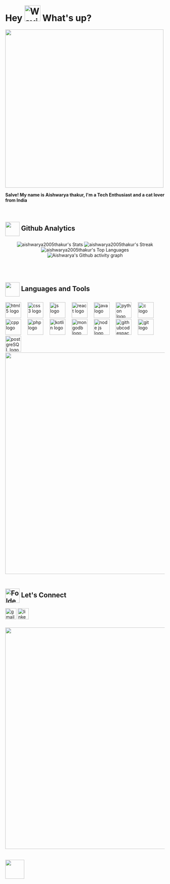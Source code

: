

<h1 align="left">Hey <img src="https://raw.githubusercontent.com/Tarikul-Islam-Anik/Animated-Fluent-Emojis/master/Emojis/Hand%20gestures/Waving%20Hand%20Medium-Light%20Skin%20Tone.png" alt="Waving Hand Medium-Light Skin Tone" width="50" height="50" /> What's up? </h1>
<img src="https://user-images.githubusercontent.com/74038190/226190894-18e959ba-d458-4a94-ac44-790190f2a947.gif" width="500">
<br>

<p align="left"> <B>Salve! My name is Aishwarya thakur, I'm a Tech Enthusiast and a cat lover from India </B></p>
<br>

<h2><img src="https://media.giphy.com/media/iY8CRBdQXODJSCERIr/giphy.gif" width="45" align="center"><span><b> Github Analytics</b></span></h2>
<div align="center">

![aishwarya2005thakur's Stats](https://github-readme-stats.vercel.app/api?username=aishwarya2005thakur&theme=radical&show_icons=true&hide_border=true&count_private=true)
![aishwarya2005thakur's Streak](https://github-readme-streak-stats.herokuapp.com/?user=aishwarya2005thakur&theme=radical&hide_border=true)
![aishwarya2005thakur's Top Languages](https://github-readme-stats.vercel.app/api/top-langs/?username=aishwarya2005thakur&theme=radical&show_icons=true&hide_border=true&layout=compact)
![Aishwarya's Github activity graph](https://github-readme-activity-graph.vercel.app/graph?username=aishwarya2005thakur&theme=rogue&hide_border=true)

</div>

<br><br>

<h2><img src="https://media2.giphy.com/media/QssGEmpkyEOhBCb7e1/giphy.gif?cid=ecf05e47a0n3gi1bfqntqmob8g9aid1oyj2wr3ds3mg700bl&rid=giphy.gif" width="45" align="center"><span><b> Languages and Tools</b></span></h2>
<div align="left">
  <img src="https://cdn.jsdelivr.net/gh/devicons/devicon/icons/html5/html5-original.svg" height="50" alt="html5 logo"  />
  <img width="12" />
  <img src="https://cdn.jsdelivr.net/gh/devicons/devicon/icons/css3/css3-original.svg" height="50" alt="css3 logo"  />
  <img width="12" />
  <img src="https://cdn.jsdelivr.net/gh/devicons/devicon@latest/icons/javascript/javascript-original.svg" height="50"alt="js logo"  />
  <img width="12" />
  <img src="https://cdn.jsdelivr.net/gh/devicons/devicon@latest/icons/react/react-original.svg" height="50"alt="react logo"  />
  <img width="12" />
  <img src="https://cdn.jsdelivr.net/gh/devicons/devicon/icons/java/java-original.svg" height="50" alt="java logo"  />
  <img width="12" />
  <img src="https://cdn.jsdelivr.net/gh/devicons/devicon/icons/python/python-original.svg" height="50" alt="python logo"  />
  <img width="12" />
  <img src="https://cdn.jsdelivr.net/gh/devicons/devicon/icons/c/c-original.svg" height="50" alt="c logo"  />
  <img width="12" />
  <img src="https://cdn.jsdelivr.net/gh/devicons/devicon/icons/cplusplus/cplusplus-original.svg" height="50" alt="cpp logo"  />
  <img width="12" />
  <img src="https://cdn.jsdelivr.net/gh/devicons/devicon@latest/icons/php/php-original.svg" height="50" alt="php logo"  />
  <img width="12" />
  <img src="https://cdn.jsdelivr.net/gh/devicons/devicon@latest/icons/kotlin/kotlin-original.svg" height="50" alt="kotlin logo"  />
  <img width="12" />
  <img src="https://cdn.jsdelivr.net/gh/devicons/devicon@latest/icons/mongodb/mongodb-original.svg" height="50" alt="mongodb logo" />
  <img width="12" />
  <img src="https://cdn.jsdelivr.net/gh/devicons/devicon@latest/icons/nodejs/nodejs-original.svg" height="50" alt="node js logo" />
  <img width="12" />
  <img src="https://cdn.jsdelivr.net/gh/devicons/devicon@latest/icons/githubcodespaces/githubcodespaces-original.svg" height="50" alt="githubcodespace logo" />
  <img width="12" />
  <img src="https://cdn.jsdelivr.net/gh/devicons/devicon@latest/icons/git/git-original.svg" height="50" alt="git logo" />
  <img width="12" />     
  <img src="![image](https://github.com/user-attachments/assets/fb483e36-a982-4b11-9903-330c8578c609)
" height="50" alt="postgreSQL logo" />
  <img width="12" />  
  </div>
<img src="https://user-images.githubusercontent.com/74038190/212284100-561aa473-3905-4a80-b561-0d28506553ee.gif" width="700">
<br><br>

<h2><img src="https://raw.githubusercontent.com/Tarikul-Islam-Anik/Animated-Fluent-Emojis/master/Emojis/Hand%20gestures/Folded%20Hands%20Light%20Skin%20Tone.png" alt="Folded Hands Light Skin Tone" width="45" align="center"><span><b> Let's Connect</b></span></h2>

<div align="left">
  <a href="mailto: thakuraishwarya943@gmail.com"><img src="https://img.shields.io/static/v1?message=Gmail&logo=gmail&label=&color=D14836&logoColor=white&labelColor=&style=for-the-badge" height="35" alt="gmail logo"  /></a>
  <a href="#"><img src="https://img.shields.io/static/v1?message=LinkedIn&logo=linkedin&label=&color=0077B5&logoColor=white&labelColor=&style=for-the-badge" height="35" alt="linkedin logo"  /></a>
</div>

###
<img src="https://user-images.githubusercontent.com/74038190/212284100-561aa473-3905-4a80-b561-0d28506553ee.gif" width="700">
<br><br>
<br clear="both">

<img src="https://user-images.githubusercontent.com/74038190/212284158-e840e285-664b-44d7-b79b-e264b5e54825.gif" height="60" wodth="900" />


###
